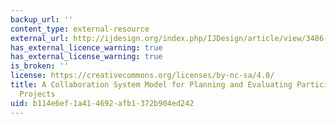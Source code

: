 ```yaml
---
backup_url: ''
content_type: external-resource
external_url: http://ijdesign.org/index.php/IJDesign/article/view/3486
has_external_licence_warning: true
has_external_license_warning: true
is_broken: ''
license: https://creativecommons.org/licenses/by-nc-sa/4.0/
title: A Collaboration System Model for Planning and Evaluating Participatory Design
  Projects
uid: b114e6ef-1a41-4692-afb1-372b904ed242
---
```

